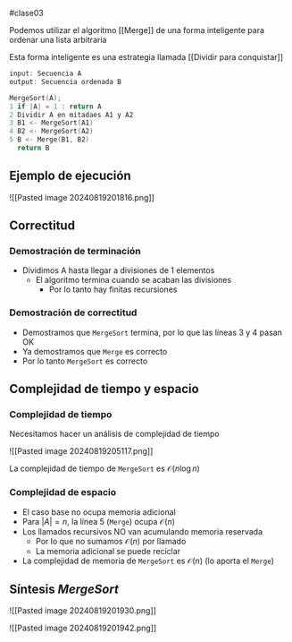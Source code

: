#clase03 

Podemos utilizar el algoritmo [[Merge]] de una forma inteligente para ordenar una lista arbitraria

Esta forma inteligente es una estrategia llamada [[Dividir para conquistar]]

```c
input: Secuencia A
output: Secuencia ordenada B

MergeSort(A);
1 if |A| = 1 : return A
2 Dividir A en mitadaes A1 y A2
3 B1 <- MergeSort(A1)
4 B2 <- MergeSort(A2)
5 B <- Merge(B1, B2)
  return B
```

## Ejemplo de ejecución

![[Pasted image 20240819201816.png]]

## Correctitud
### Demostración de terminación
- Dividimos A hasta llegar a divisiones de 1 elementos
	- El algoritmo termina cuando se acaban las divisiones
		- Por lo tanto hay finitas recursiones
### Demostración de correctitud
- Demostramos que `MergeSort` termina, por lo que las líneas 3 y 4 pasan OK
- Ya demostramos que `Merge` es correcto
- Por lo tanto `MergeSort` es correcto

## Complejidad de tiempo y espacio

### Complejidad de tiempo
Necesitamos hacer un análisis de complejidad de tiempo

![[Pasted image 20240819205117.png]]

La complejidad de tiempo de `MergeSort` es $\mathcal{O}(n\log n)$
### Complejidad de espacio
- El caso base no ocupa memoria adicional
- Para $|A| = n$, la línea 5 (`Merge`) ocupa $\mathcal{O}(n)$ 
- Los llamados recursivos NO van acumulando memoria reservada
	- Por lo que no sumamos $\mathcal{O}(n)$ por llamado
	- La memoria adicional se puede reciclar
- La complejidad de memoria de `MergeSort` es $\mathcal{O}(n)$ (lo aporta el `Merge`)
## Síntesis *MergeSort*

![[Pasted image 20240819201930.png]]

![[Pasted image 20240819201942.png]]
